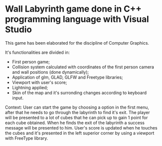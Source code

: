# Wall Labyrinth game done in C++ programming language with Visual Studio
This game has been elaborated for the discipline of Computer Graphics.

It's functionalities are divided in:

- First person game;
- Collision system calculated with coordinates of the first person camera and wall positions (done dynamically);
- Application of glm, GLAD, GLFW and Freetype libraries;
- Viewport with user's score;
- Lightning applied;
- Skin of the map and it's surronding changes according to keyboard input.

Context: User can start the game by choosing a option in the first menu, after that he needs to go through the labyrinth to find it's exit. The player will be presented to a lot of cubes that he can pick up to gain 1 point for each cube obtained. When he finds the exit of the labyrinth a success message will be presented to him. User's score is updated when he touches the cubes and it's presented in the left superior corner by using a viewport with FreeType library.

